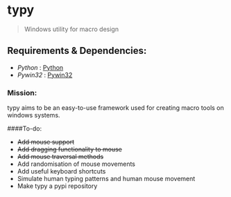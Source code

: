 # typy
> Windows utility for macro design

## Requirements & Dependencies:
- *Python*  :  [Python](https://python.org/downloads)
- *Pywin32* :  [Pywin32](https://pypi.python.org/pypi/pywin32)

### Mission:
typy aims to be an easy-to-use framework used for creating macro tools on windows systems.

####To-do:
- ~~Add mouse support~~
- ~~Add dragging functionality to mouse~~
- ~~Add mouse traversal methods~~
- Add randomisation of mouse movements
- Add useful keyboard shortcuts
- Simulate human typing patterns and human mouse movement
- Make typy a pypi repository